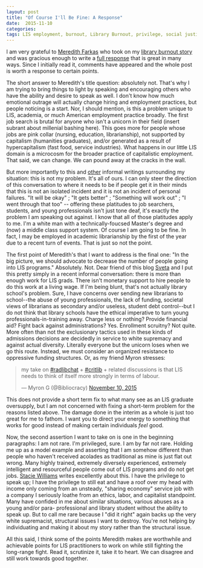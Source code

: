 ```yaml
---
layout: post
title: "Of Course I'll Be Fine: A Response"
date:  2015-11-10
categories:
tags: LIS employment, burnout, Library Burnout, privilege, social justice, jobs
---
```


I am very grateful to [Meredith Farkas](https://twitter.com/librarianmer) who took on my [library burnout story](http://librarianburnout.com/2015/10/13/crawling-to-the-starting-line-a-guest-post-from-kyle-shockey/) and was gracious enough to write a [full response](http://meredith.wolfwater.com/wordpress/2015/11/09/library-job-search-burnout-what-librarians-can-do/) that is great in many ways. Since I initially read it, comments have appeared and the whole post is worth a response to certain points.

The short answer to Meredith's title question: absolutely not. That's why I am trying to bring things to light by speaking and encouraging others who have the ability and desire to speak as well. I don't know how much emotional outrage will actually change hiring and employment practices, but people noticing is a start. Nor, I should mention, is this a problem unique to LIS, academia, or much American employment practice broadly. The first job search is brutal for anyone who isn't a unicorn in their field (insert subrant about millenial bashing here). This goes more for people whose jobs are pink collar (nursing, education, librarianship), not supported by capitalism (humanities graduates), and/or generated as a result of hypercapitalism (fast food, service industries). What happens in our little LIS domain is a microcosm for the broader practice of capitalistic employment. That said, we can change. We can pound away at the cracks in the wall.

But more importantly to this and [other](http://info-fetishist.org/2015/10/28/i-have-no-title-for-this/) informal writings surrounding my situation: this is not my problem. It's all of ours. I can only steer the direction of this conversation to where it needs to be if people get it in their minds that this is not an isolated incident and it is not an incident of personal failures. "It will be okay" ; "It gets better" ; "Something will work out" ; "I went through that too" -- offering these platitudes to job searchers, students, and young professionals isn't just tone deaf, it's exactly the problem I am speaking out against. I know that all of those platitudes apply to me. I'm a white man with a technically-foucsed Master's degree and (now) a middle class support system. Of course I am going to be fine. In fact, I may be employed in academic librarianship by the first of the year due to a recent turn of events. That is just so not the point.

The first point of Meredith's that I want to address is the final one: "In the big picture, we should advocate to decrease the number of people going into LIS programs." Absolutely. Not. Dear friend of this blog [Sveta](http://twitter.com/oksveta) and I put this pretty simply in a recent informal conversation: there is more than enough work for LIS grads. There isn't monetary support to hire people to do this work at a living wage. If I'm being blunt, that's not actually library school's problem. Sure, I have concerns over sending new librarians to school--the abuse of young professionals, the lack of funding, societal views of librarians as secondary and/or useless, student debt control--but I do not think that library schools have the ethical imperative to turn young professionals-in-training away. Charge less or nothing? Provide financial aid? Fight back against administrations? Yes. Enrollment scruitny? Not quite. More often than not the exclusionary tactics used in these kinds of admissions decisions are decidedly in service to white supremacy and against actual diversity. Literally everyone but the unicorn loses when we go this route. Instead, we must consider an organized resistance to oppressive funding structures. Or, as my friend Myron stresses:

<blockquote class="twitter-tweet" lang="en"><p lang="en" dir="ltr">my take on <a href="https://twitter.com/hashtag/radlibchat?src=hash">#radlibchat</a> + <a href="https://twitter.com/hashtag/critlib?src=hash">#critlib</a> + related discussions is that LIS needs to think of itself more strongly in terms of labour.</p>&mdash; Myron G (@Bibliocracy) <a href="https://twitter.com/Bibliocracy/status/664186479648862208">November 10, 2015</a></blockquote>
<script async src="//platform.twitter.com/widgets.js" charset="utf-8"></script>

This does not provide a short term fix to what many see as an LIS graduate oversupply, but I am not concerned with fixing a short-term problem for the reasons listed above. The damage done in the interim as a whole is just too great for me to fathom. I want you to direct your energy to something that works for good instead of making certain individuals *feel* good.

Now, the second assertion I want to take on is one in the beginning paragraphs: I am not rare. I'm privileged, sure. I am by far not rare. Holding me up as a model example and asserting that I am somehow different than people who haven't received acolades as traditional as mine is just flat out wrong. Many highly trained, extremely diversely experienced, extremely intelligent and resourceful people come out of LIS programs and do not get jobs. [Stacie Williams](https://medium.com/@Wribrarian/hungry-fbfbe0e5fe85) writes excellently about this. I have the privilege to speak up; I have the privilege to still eat and have a roof over my head with income only coming from an unsteady, "sharing economy" service job with a company I seriously loathe from an ethics, labor, and capitalist standpoint. Many have confided in me about similar situations, various abuses as a young and/or para- professional and library student without the ability to speak up. But to call me rare because I "did it right" again backs up the very white supremacist, structural issues I want to destroy. You're not helping by individuating and making it about my story rather than the structural issue.

All this said, I think some of the points Meredith makes are worthwhile and achievable points for LIS practitioners to work on while still fighting the long-range fight. Read it, scrutinize it, take it to heart. We can disagree and still work towards good together.
